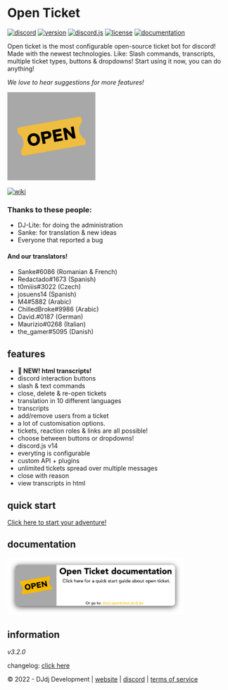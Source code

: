 # Open Ticket
[![discord](https://img.shields.io/badge/discord-join%20our%20server-5865F2.svg?style=flat-square&logo=discord)](https://discord.com/invite/26vT9wt3n3)  [![version](https://img.shields.io/badge/version-3.2.0-brightgreen.svg?style=flat-square)](https://github.com/DJj123dj/open-ticket/releases/tag/v3.2.0)  [![discord.js](https://img.shields.io/badge/discord.js-v14-CB3837.svg?style=flat-square&logo=npm)]()  [![license](https://img.shields.io/badge/license-GPL%203.0-important.svg?style=flat-square)](https://github.com/DJj123dj/open-ticket/blob/main/LICENSE) [![documentation](https://img.shields.io/badge/documentation-Click%20Here-yellow.svg?style=flat-square)](https://docs.openticket.dj-dj.be)

Open ticket is the most configurable open-source ticket bot for discord! Made with the newest technologies. Like: Slash commands, transcripts, multiple ticket types, buttons & dropdowns!
Start using it now, you can do anything!

*We love to hear suggestions for more features!*

<img src="logo.png" alt="Open Ticket logo" style="height: 200px; width:200px;"/>

[![wiki](https://img.shields.io/badge/documentation-click%20here-blue.svg?style=flat-square)](https://www.github.com/DJj123dj/open-ticket/wiki) 

### Thanks to these people:
- DJ-Lite: for doing the administration
- Sanke: for translation & new ideas
- Everyone that reported a bug
#### And our translators!
- Sanke#6086 (Romanian & French)
- Redactado#1673 (Spanish)
- t0miiis#3022 (Czech)
- josuens14 (Spanish)
- M4#5882 (Arabic)
- ChilledBroke#9986 (Arabic)
- David.#0187 (German)
- Maurizio#0268 (Italian)
- the_gamer#5095 (Danish)

## features
- **🎉 NEW! html transcripts!**
- discord interaction buttons
- slash & text commands
- close, delete & re-open tickets
- translation in 10 different languages
- transcripts
- add/remove users from a ticket
- a lot of customisation options.
- tickets, reaction roles & links are all possible!
- choose between buttons or dropdowns!
- discord.js v14
- everyting is configurable
- custom API + plugins
- unlimited tickets spread over multiple messages
- close with reason
- view transcripts in html

## quick start
[Click here to start your adventure!](https://docs.openticket.dj-dj.be/quick-start)

## documentation
[<img src="./otWIKI.png" width="400px" href="https://docs.openticket.dj-dj.be">](https://docs.openticket.dj-dj.be)

## information

_v3.2.0_

changelog: [click here](https://docs.openticket.dj-dj.be/other/changelog)

© 2022 - DJdj Development | [website](https://www.dj-dj.be) | [discord](https://discord.dj-dj.be) | [terms of service](https://www.dj-dj.be/terms)